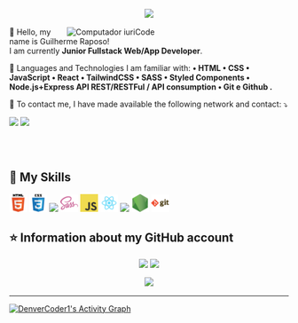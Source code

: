 <p align="center"> 
  <img src="https://profile-counter.glitch.me/Gui1703/count.svg" />
</p>

<img src="https://raw.githubusercontent.com/MicaelliMedeiros/micaellimedeiros/master/image/computer-illustration.png" min-width="400px" max-width="400px" width="400px" align="right" alt="Computador iuriCode">

<p align="left"> 
  💜 Hello, my name is Guilherme Raposo! <br>
  I am currently <strong>Junior Fullstack Web/App Developer</strong>.<br>
</p>

<p align="left">
  🦄 Languages and Technologies I am familiar with: <strong>
• HTML 
• CSS 
• JavaScript 
• React
• TailwindCSS
• SASS
• Styled Components 
• Node.js+Express API REST/RESTFul / API consumption
• Git e Github
  .</strong>
</p>



<p align="left">
  💌 To contact me, I have made available the following network and contact: ⤵️
</p>

<p align="left">
  <a href="https://www.linkedin.com/in/guilherme-raposo-3a2130190/" alt="Linkedin">
  <img src="https://img.shields.io/badge/-Linkedin-0e76a8?style=flat-square&logo=Linkedin&logoColor=white&link=" /></a>

  <a href="https://wa.me/message/RG7W3NLJ22BXL1" alt="WhatsApp">
  <img src="https://img.shields.io/badge/-WhatsApp-25d366?style=flat-square&labelColor=25d366&logo=whatsapp&logoColor=white&link="/></a>

</p>  

<br><br>

  ## 🚀 My Skills <br>
 
  <code><img height="32" src="https://raw.githubusercontent.com/github/explore/80688e429a7d4ef2fca1e82350fe8e3517d3494d/topics/html/html.png" alt="HTML5"/></code>
  <code><img height="32" src="https://raw.githubusercontent.com/github/explore/80688e429a7d4ef2fca1e82350fe8e3517d3494d/topics/css/css.png" alt="CSS"/></code>
  <code><img height="32" src="https://cdn.jsdelivr.net/gh/devicons/devicon/icons/tailwindcss/tailwindcss-plain.svg" /></code>
  <code><img height="32" src="https://raw.githubusercontent.com/github/explore/80688e429a7d4ef2fca1e82350fe8e3517d3494d/topics/sass/sass.png"></code>
  <code><img height="32" src="https://raw.githubusercontent.com/github/explore/80688e429a7d4ef2fca1e82350fe8e3517d3494d/topics/javascript/javascript.png" alt="Javascript"/></code>
 <code><img height="32" src="https://raw.githubusercontent.com/github/explore/80688e429a7d4ef2fca1e82350fe8e3517d3494d/topics/react/react.png" style="max-width: 100%;"></code>
 <code><img height="32" src="https://cdn.jsdelivr.net/gh/devicons/devicon/icons/vuejs/vuejs-original.svg" /></code>
 <code><img height="32" src="https://raw.githubusercontent.com/github/explore/80688e429a7d4ef2fca1e82350fe8e3517d3494d/topics/nodejs/nodejs.png" alt="Nodejs"/></code>
 <code><img height="32" src="https://raw.githubusercontent.com/github/explore/80688e429a7d4ef2fca1e82350fe8e3517d3494d/topics/git/git.png"></code>
 
 
  ## ⭐ Information about my GitHub account
  
  <p align="center" >
 
   <img src="https://github-readme-stats.vercel.app/api/top-langs/?username=Gui1703&layout=compact&theme=dracula"/>
  
   <img src="https://github-readme-streak-stats.herokuapp.com/?user=Gui1703&theme=dracula&count_private=true&show_icons=true&title_color=6e40c9&icon_color=6e40c9&line_height=10" height ="165"/>
  <br/>
</p>
 
  <p align="center" >
    <img src="https://github-profile-trophy.vercel.app/?username=Gui1703&row=1&theme=dracula"/>
  <br/>
</p>

<hr>
<a href="https://github.com/ashutosh00710/github-readme-activity-graph"><img alt="DenverCoder1's Activity Graph" src="https://activity-graph.herokuapp.com/graph?username=Gui1703&bg_color=1F222E&color=F8D866&line=F85D7F&point=FFFFFF&hide_border=true" /></a>


